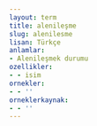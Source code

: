 ```yaml
---
layout: term
title: alenileşme
slug: alenilesme
lisan: Türkçe
anlamlar:
- Alenileşmek durumu
ozellikler:
- - isim
ornekler:
- - ''
orneklerkaynak:
- - ''
---
```

